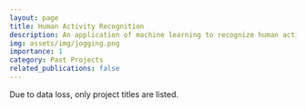 ```yaml
---
layout: page
title: Human Activity Recognition
description: An application of machine learning to recognize human activities from sensor data.
img: assets/img/jogging.png
importance: 1
category: Past Projects
related_publications: false
---
```


Due to data loss, only project titles are listed.

